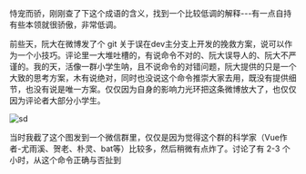 恃宠而骄，刚刚查了下这个成语的含义，找到一个比较低调的解释---有一点自持有些本领就很骄傲，非常低调。

前些天，阮大在微博发了个 git 关于误在dev主分支上开发的挽救方案，说可以作为一个小技巧。评论里一大堆吐槽的，有说命令不对的、阮大误导人的、阮大不严谨的。我的天，活像一群小学生呐，且不说命令的对错问题，阮大提供的只是一个大致的思考方案，木有说绝对，同时也没说这个命令推崇大家去用，既没有提供细节，也没有说是唯一方案。仅仅因为自身的影响力光环把这条微博放大了，也仅仅因为评论者大部分小学生。

![sd](/Users/Alihanniba/Desktop/Screen.png)

当时我截了这个图发到一个微信群里，仅仅是因为觉得这个群的科学家（Vue作者-尤雨溪、贺老、朴灵、bat等）比较多，然后稍微有点炸了。讨论了有 2-3 个小时，从这个命令正确与否扯到
